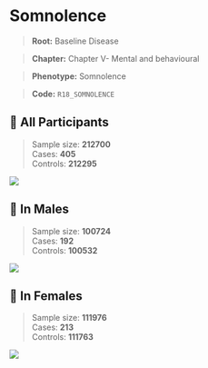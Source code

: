 # Somnolence

> **Root:** Baseline Disease  

> **Chapter:** Chapter V- Mental and behavioural  

> **Phenotype:** Somnolence  

> **Code:** `R18_SOMNOLENCE`

## 🧪 All Participants  
> Sample size: **212700**  
> Cases: **405**  
> Controls: **212295**
<img src="/Disease/Figures/ALL/Incidence/R18_SOMNOLENCE.png"/>
<CsvTable src="/public/Disease/Data/ALL/Incidence/COX_R18_SOMNOLENCE.csv" label="🔍 View full results" />

## 👨 In Males  
> Sample size: **100724**  
> Cases: **192**  
> Controls: **100532**
<img src="/Disease/Figures/Male/Incidence/R18_SOMNOLENCE.png"/>
<CsvTable src="/public/Disease/Data/Male/Incidence/COX_R18_SOMNOLENCE.csv" label="🔍 View full results" />

## 👩 In Females  
> Sample size: **111976**  
> Cases: **213**  
> Controls: **111763**
<img src="/Disease/Figures/Female/Incidence/R18_SOMNOLENCE.png"/>
<CsvTable src="/public/Disease/Data/Female/Incidence/COX_R18_SOMNOLENCE.csv" label="🔍 View full results" />
